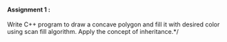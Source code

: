 #### Assignment 1 :
Write C++ program to draw a concave polygon and fill it with desired color using scan fill algorithm. Apply the concept of inheritance.*/
